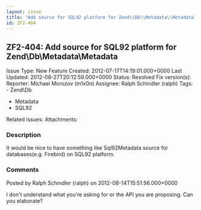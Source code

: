 ```yaml
---
layout: issue
title: "Add source for SQL92 platform for Zend\\Db\\Metadata\\Metadata"
id: ZF2-404
---
```


ZF2-404: Add source for SQL92 platform for Zend\\Db\\Metadata\\Metadata
-----------------------------------------------------------------------

 Issue Type: New Feature Created: 2012-07-17T14:19:01.000+0000 Last Updated: 2012-08-27T20:12:59.000+0000 Status: Resolved Fix version(s): 
 Reporter:  Michael Morozov (m1x0n)  Assignee:  Ralph Schindler (ralph)  Tags: - Zend\\Db
- Metadata
- SQL92
 
 Related issues: 
 Attachments: 
### Description

It would be nice to have something like Sql92Metadata source for databases(e.g. Firebird) on SQL92 platform.

 

 

### Comments

Posted by Ralph Schindler (ralph) on 2012-08-14T15:51:56.000+0000

I don't understand what you're asking for or the API you are proposing. Can you elaborate?

 

 